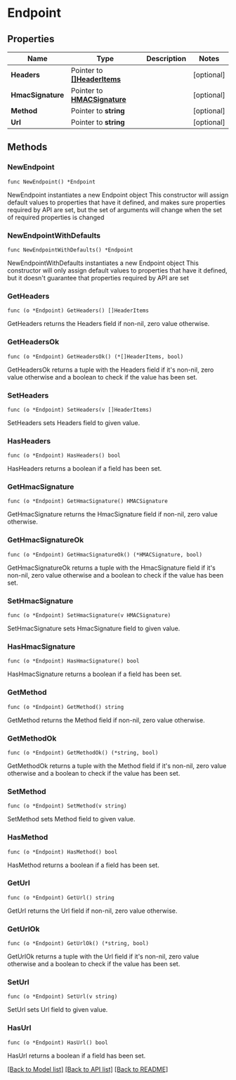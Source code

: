 # Endpoint

## Properties

Name | Type | Description | Notes
------------ | ------------- | ------------- | -------------
**Headers** | Pointer to [**[]HeaderItems**](HeaderItems.md) |  | [optional] 
**HmacSignature** | Pointer to [**HMACSignature**](HMACSignature.md) |  | [optional] 
**Method** | Pointer to **string** |  | [optional] 
**Url** | Pointer to **string** |  | [optional] 

## Methods

### NewEndpoint

`func NewEndpoint() *Endpoint`

NewEndpoint instantiates a new Endpoint object
This constructor will assign default values to properties that have it defined,
and makes sure properties required by API are set, but the set of arguments
will change when the set of required properties is changed

### NewEndpointWithDefaults

`func NewEndpointWithDefaults() *Endpoint`

NewEndpointWithDefaults instantiates a new Endpoint object
This constructor will only assign default values to properties that have it defined,
but it doesn't guarantee that properties required by API are set

### GetHeaders

`func (o *Endpoint) GetHeaders() []HeaderItems`

GetHeaders returns the Headers field if non-nil, zero value otherwise.

### GetHeadersOk

`func (o *Endpoint) GetHeadersOk() (*[]HeaderItems, bool)`

GetHeadersOk returns a tuple with the Headers field if it's non-nil, zero value otherwise
and a boolean to check if the value has been set.

### SetHeaders

`func (o *Endpoint) SetHeaders(v []HeaderItems)`

SetHeaders sets Headers field to given value.

### HasHeaders

`func (o *Endpoint) HasHeaders() bool`

HasHeaders returns a boolean if a field has been set.

### GetHmacSignature

`func (o *Endpoint) GetHmacSignature() HMACSignature`

GetHmacSignature returns the HmacSignature field if non-nil, zero value otherwise.

### GetHmacSignatureOk

`func (o *Endpoint) GetHmacSignatureOk() (*HMACSignature, bool)`

GetHmacSignatureOk returns a tuple with the HmacSignature field if it's non-nil, zero value otherwise
and a boolean to check if the value has been set.

### SetHmacSignature

`func (o *Endpoint) SetHmacSignature(v HMACSignature)`

SetHmacSignature sets HmacSignature field to given value.

### HasHmacSignature

`func (o *Endpoint) HasHmacSignature() bool`

HasHmacSignature returns a boolean if a field has been set.

### GetMethod

`func (o *Endpoint) GetMethod() string`

GetMethod returns the Method field if non-nil, zero value otherwise.

### GetMethodOk

`func (o *Endpoint) GetMethodOk() (*string, bool)`

GetMethodOk returns a tuple with the Method field if it's non-nil, zero value otherwise
and a boolean to check if the value has been set.

### SetMethod

`func (o *Endpoint) SetMethod(v string)`

SetMethod sets Method field to given value.

### HasMethod

`func (o *Endpoint) HasMethod() bool`

HasMethod returns a boolean if a field has been set.

### GetUrl

`func (o *Endpoint) GetUrl() string`

GetUrl returns the Url field if non-nil, zero value otherwise.

### GetUrlOk

`func (o *Endpoint) GetUrlOk() (*string, bool)`

GetUrlOk returns a tuple with the Url field if it's non-nil, zero value otherwise
and a boolean to check if the value has been set.

### SetUrl

`func (o *Endpoint) SetUrl(v string)`

SetUrl sets Url field to given value.

### HasUrl

`func (o *Endpoint) HasUrl() bool`

HasUrl returns a boolean if a field has been set.


[[Back to Model list]](../README.md#documentation-for-models) [[Back to API list]](../README.md#documentation-for-api-endpoints) [[Back to README]](../README.md)


